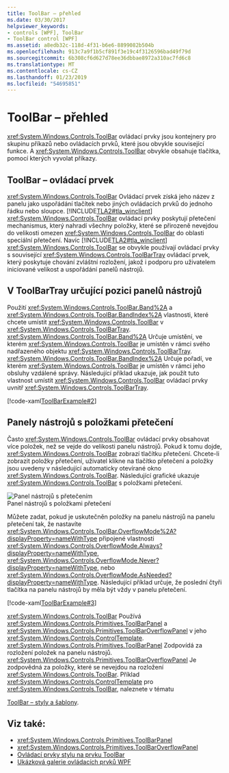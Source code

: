 ```yaml
---
title: ToolBar – přehled
ms.date: 03/30/2017
helpviewer_keywords:
- controls [WPF], ToolBar
- ToolBar control [WPF]
ms.assetid: a8edb32c-118d-4f31-b6e6-8899082b504b
ms.openlocfilehash: 913c7a9f1b5cf891f3e19c4f3126596bad49f79d
ms.sourcegitcommit: 6b308cf6d627d78ee36dbbae8972a310ac7fd6c8
ms.translationtype: MT
ms.contentlocale: cs-CZ
ms.lasthandoff: 01/23/2019
ms.locfileid: "54695851"
---
```

# <a name="toolbar-overview"></a>ToolBar – přehled
<xref:System.Windows.Controls.ToolBar> ovládací prvky jsou kontejnery pro skupinu příkazů nebo ovládacích prvků, které jsou obvykle související funkce. A <xref:System.Windows.Controls.ToolBar> obvykle obsahuje tlačítka, pomocí kterých vyvolat příkazy.  
  
  
<a name="ToolBarControl"></a>   
## <a name="toolbar-control"></a>ToolBar – ovládací prvek  
 <xref:System.Windows.Controls.ToolBar> Ovládací prvek získá jeho název z panelu jako uspořádání tlačítek nebo jiných ovládacích prvků do jednoho řádku nebo sloupce. [!INCLUDE[TLA2#tla_winclient](../../../../includes/tla2sharptla-winclient-md.md)] <xref:System.Windows.Controls.ToolBar> ovládací prvky poskytují přetečení mechanismus, který nahradí všechny položky, které se přirozeně nevejdou do velikosti omezen <xref:System.Windows.Controls.ToolBar> do oblasti speciální přetečení. Navíc [!INCLUDE[TLA2#tla_winclient](../../../../includes/tla2sharptla-winclient-md.md)] <xref:System.Windows.Controls.ToolBar> se obvykle používají ovládací prvky s související <xref:System.Windows.Controls.ToolBarTray> ovládací prvek, který poskytuje chování zvláštní rozložení, jakož i podporu pro uživatelem iniciované velikost a uspořádání panelů nástrojů.  
  
<a name="Creating_ToolBars"></a>   
## <a name="specifying-the-position-of-toolbars-in-a-toolbartray"></a>V ToolBarTray určující pozici panelů nástrojů  
 Použití <xref:System.Windows.Controls.ToolBar.Band%2A> a <xref:System.Windows.Controls.ToolBar.BandIndex%2A> vlastnosti, které chcete umístit <xref:System.Windows.Controls.ToolBar> v <xref:System.Windows.Controls.ToolBarTray>. <xref:System.Windows.Controls.ToolBar.Band%2A> Určuje umístění, ve kterém <xref:System.Windows.Controls.ToolBar> je umístěn v rámci svého nadřazeného objektu <xref:System.Windows.Controls.ToolBarTray>. <xref:System.Windows.Controls.ToolBar.BandIndex%2A> Určuje pořadí, ve kterém <xref:System.Windows.Controls.ToolBar> je umístěn v rámci jeho obsluhy vzdálené správy. Následující příklad ukazuje, jak použít tuto vlastnost umístit <xref:System.Windows.Controls.ToolBar> ovládací prvky uvnitř <xref:System.Windows.Controls.ToolBarTray>.  
  
 [!code-xaml[ToolBarExample#2](../../../../samples/snippets/csharp/VS_Snippets_Wpf/ToolBarExample/CS/Pane1.xaml#2)]  
  
<a name="ToolBars_with_Overflow_Items"></a>   
## <a name="toolbars-with-overflow-items"></a>Panely nástrojů s položkami přetečení  
 Často <xref:System.Windows.Controls.ToolBar> ovládací prvky obsahovat více položek, než se vejde do velikosti panelu nástrojů. Pokud k tomu dojde, <xref:System.Windows.Controls.ToolBar> zobrazí tlačítku přetečení. Chcete-li zobrazit položky přetečení, uživatel klikne na tlačítko přetečení a položky jsou uvedeny v následující automaticky otevírané okno <xref:System.Windows.Controls.ToolBar>. Následující grafické ukazuje <xref:System.Windows.Controls.ToolBar> s položkami přetečení.  
  
 ![Panel nástrojů s přetečením](../../../../docs/framework/wpf/controls/media/toolbarwithoverflowitem.png "ToolbarWithOverflowItem")  
Panel nástrojů s položkami přetečení  
  
 Můžete zadat, pokud je uskutečněn položky na panelu nástrojů na panelu přetečení tak, že nastavíte <xref:System.Windows.Controls.ToolBar.OverflowMode%2A?displayProperty=nameWithType> připojené vlastnosti <xref:System.Windows.Controls.OverflowMode.Always?displayProperty=nameWithType>, <xref:System.Windows.Controls.OverflowMode.Never?displayProperty=nameWithType>, nebo <xref:System.Windows.Controls.OverflowMode.AsNeeded?displayProperty=nameWithType>. Následující příklad určuje, že poslední čtyři tlačítka na panelu nástrojů by měla být vždy v panelu přetečení.  
  
 [!code-xaml[ToolBarExample#3](../../../../samples/snippets/csharp/VS_Snippets_Wpf/ToolBarExample/CS/Pane1.xaml#3)]  
  
 <xref:System.Windows.Controls.ToolBar> Používá <xref:System.Windows.Controls.Primitives.ToolBarPanel> a <xref:System.Windows.Controls.Primitives.ToolBarOverflowPanel> v jeho <xref:System.Windows.Controls.ControlTemplate>.  <xref:System.Windows.Controls.Primitives.ToolBarPanel> Zodpovídá za rozložení položek na panelu nástrojů.  <xref:System.Windows.Controls.Primitives.ToolBarOverflowPanel> Je zodpovědná za položky, které se nevejdou na rozložení <xref:System.Windows.Controls.ToolBar>. Příklad <xref:System.Windows.Controls.ControlTemplate> pro <xref:System.Windows.Controls.ToolBar>, naleznete v tématu  
  
 [ToolBar – styly a šablony](../../../../docs/framework/wpf/controls/toolbar-styles-and-templates.md).  
  
## <a name="see-also"></a>Viz také:
- <xref:System.Windows.Controls.Primitives.ToolBarPanel>
- <xref:System.Windows.Controls.Primitives.ToolBarOverflowPanel>
- [Ovládací prvky stylu na prvku ToolBar](../../../../docs/framework/wpf/controls/how-to-style-controls-on-a-toolbar.md)
- [Ukázková galerie ovládacích prvků WPF](https://go.microsoft.com/fwlink/?LinkID=160053)
